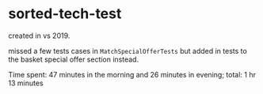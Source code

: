 # sorted-tech-test

created in vs 2019.

missed a few tests cases in `MatchSpecialOfferTests` but added in tests to the basket special offer section instead.

Time spent: 47 minutes in the morning and 26 minutes in evening; total: 1 hr 13 minutes

